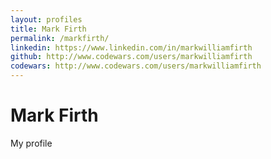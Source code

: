 ```yaml
---
layout: profiles
title: Mark Firth
permalink: /markfirth/
linkedin: https://www.linkedin.com/in/markwilliamfirth
github: http://www.codewars.com/users/markwilliamfirth
codewars: http://www.codewars.com/users/markwilliamfirth
---
```


# Mark Firth

My profile